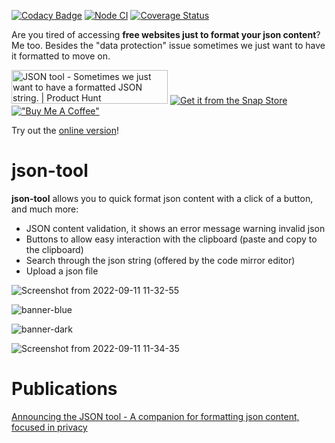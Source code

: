 [![Codacy Badge](https://api.codacy.com/project/badge/Grade/52eb1fd278d54e29ae01cc1ea5b3133b)](https://app.codacy.com/gh/marabesi/json-tool?utm_source=github.com&utm_medium=referral&utm_content=marabesi/json-tool&utm_campaign=Badge_Grade_Settings)
[![Node CI](https://github.com/marabesi/json-tool/actions/workflows/ci.yml/badge.svg)](https://github.com/marabesi/json-tool/actions/workflows/delivery.yml) [![Coverage Status](https://coveralls.io/repos/github/marabesi/json-tool/badge.svg?branch=)](https://coveralls.io/github/marabesi/json-tool?branch=)

Are you tired of accessing **free websites just to format your json content**? Me too. Besides the "data protection" issue sometimes we just want to have it formatted to move on.

<a href="https://www.producthunt.com/posts/json-tool?utm_source=badge-featured&utm_medium=badge&utm_souce=badge-json&#0045;tool" target="_blank"><img src="https://api.producthunt.com/widgets/embed-image/v1/featured.svg?post_id=329411&theme=light" alt="JSON&#0032;tool - Sometimes&#0032;we&#0032;just&#0032;want&#0032;to&#0032;have&#0032;a&#0032;formatted&#0032;JSON&#0032;string&#0046; | Product Hunt" style="width: 250px; height: 54px;" width="250" height="54" /></a> [![Get it from the Snap Store](https://snapcraft.io/static/images/badges/en/snap-store-black.svg)](https://snapcraft.io/json-tool)
[!["Buy Me A Coffee"](https://www.buymeacoffee.com/assets/img/custom_images/orange_img.png)](https://www.buymeacoffee.com/marabesi)

Try out the [online version](https://marabesi.github.io/json-tool)!

# json-tool

**json-tool** allows you to quick format json content with a click of a button, and much more:

- JSON content validation, it shows an error message warning invalid json
- Buttons to allow easy interaction with the clipboard (paste and copy to the clipboard)
- Search through the json string (offered by the code mirror editor)
- Upload a json file

![Screenshot from 2022-09-11 11-32-55](https://user-images.githubusercontent.com/2129872/190869274-51b3ae2b-e6db-401b-a058-0f8f887f82e7.png)

![banner-blue](https://user-images.githubusercontent.com/2129872/190869247-4ecb2b87-e9a7-4f0a-b9b3-0ee5f3cefb00.png)

![banner-dark](https://user-images.githubusercontent.com/2129872/190869244-c393456f-bfd2-4622-b96a-2ed1c0e85a6b.png)

![Screenshot from 2022-09-11 11-34-35](https://user-images.githubusercontent.com/2129872/190869278-9e65e742-d2df-47c3-8ddf-740e1f42f623.png)

# Publications

[Announcing the JSON tool - A companion for formatting json content, focused in privacy](https://marabesi.com/web/productivity/utilities/2021/10/24/json-tool-a-companion-for-formatting-json-strings.html)
